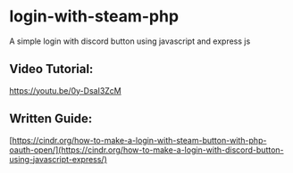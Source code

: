 # login-with-steam-php
A simple login with discord button using javascript and express js

## Video Tutorial:
https://youtu.be/0y-DsaI3ZcM


## Written Guide:
[https://cindr.org/how-to-make-a-login-with-steam-button-with-php-oauth-open/](https://cindr.org/how-to-make-a-login-with-discord-button-using-javascript-express/)



